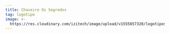 ```yaml
---
title: Chaveiro Os Segredos
tag: logotipo
image: >-
  https://res.cloudinary.com/izitech/image/upload/v1555857320/logotipos/ChaveiroOsSegredos.png
---
```


